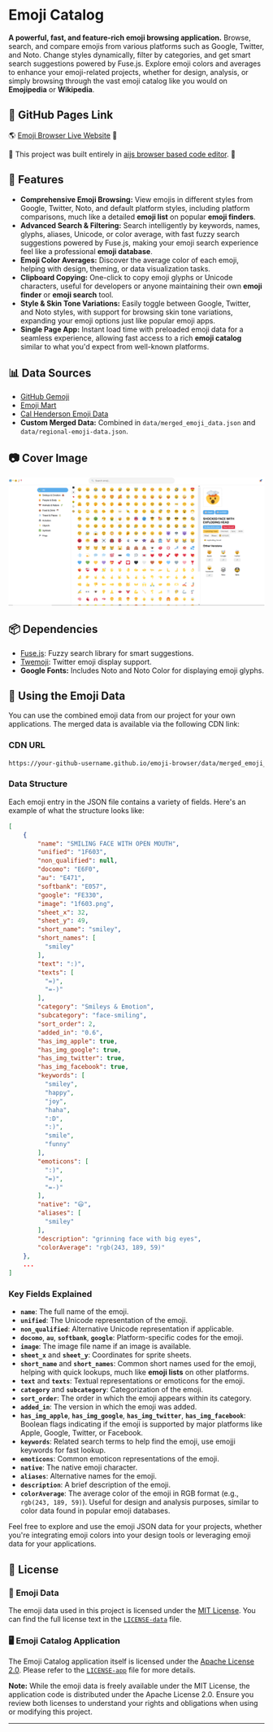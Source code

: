 # Emoji Catalog

**A powerful, fast, and feature-rich emoji browsing application.** Browse, search, and compare emojis from various platforms such as Google, Twitter, and Noto. Change styles dynamically, filter by categories, and get smart search suggestions powered by Fuse.js. Explore emoji colors and averages to enhance your emoji-related projects, whether for design, analysis, or simply browsing through the vast emoji catalog like you would on **Emojipedia** or **Wikipedia**.

## 🔗 GitHub Pages Link
🌎 [Emoji Browser Live Website](https://tezumie.github.io/Emoji-Catalog/) 🤩

💫 This project was built entirely in [aijs browser based code editor](https://aijs.io/home). 🙌

## 🌟 Features
- **Comprehensive Emoji Browsing:** View emojis in different styles from Google, Twitter, Noto, and default platform styles, including platform comparisons, much like a detailed **emoji list** on popular **emoji finders**.
- **Advanced Search & Filtering:** Search intelligently by keywords, names, glyphs, aliases, Unicode, or color average, with fast fuzzy search suggestions powered by Fuse.js, making your emoji search experience feel like a professional **emoji database**.
- **Emoji Color Averages:** Discover the average color of each emoji, helping with design, theming, or data visualization tasks.
- **Clipboard Copying:** One-click to copy emoji glyphs or Unicode characters, useful for developers or anyone maintaining their own **emoji finder** or **emoji search** tool.
- **Style & Skin Tone Variations:** Easily toggle between Google, Twitter, and Noto styles, with support for browsing skin tone variations, expanding your emoji options just like popular emoji apps.
- **Single Page App:** Instant load time with preloaded emoji data for a seamless experience, allowing fast access to a rich **emoji catalog** similar to what you'd expect from well-known platforms.

## 📊 Data Sources
- [GitHub Gemoji](https://raw.githubusercontent.com/github/gemoji/refs/heads/master/db/emoji.json)
- [Emoji Mart](https://cdn.jsdelivr.net/npm/@emoji-mart/data)
- [Cal Henderson Emoji Data](https://raw.githubusercontent.com/iamcal/emoji-data/refs/heads/master/emoji.json)
- **Custom Merged Data:** Combined in `data/merged_emoji_data.json` and `data/regional-emoji-data.json`.

## 📷 Cover Image
![Cover Image](cover.png)

## 📦 Dependencies
- [Fuse.js](https://cdnjs.cloudflare.com/ajax/libs/fuse.js/6.4.6/fuse.min.js): Fuzzy search library for smart suggestions.
- [Twemoji](https://github.com/jdecked/twemoji): Twitter emoji display support.
- **Google Fonts:** Includes Noto and Noto Color for displaying emoji glyphs.

## 📁 Using the Emoji Data

You can use the combined emoji data from our project for your own applications. The merged data is available via the following CDN link:

### CDN URL
```html
https://your-github-username.github.io/emoji-browser/data/merged_emoji_data.json
```

### Data Structure
Each emoji entry in the JSON file contains a variety of fields. Here's an example of what the structure looks like:

```json
[
    {
        "name": "SMILING FACE WITH OPEN MOUTH",
        "unified": "1F603",
        "non_qualified": null,
        "docomo": "E6F0",
        "au": "E471",
        "softbank": "E057",
        "google": "FE330",
        "image": "1f603.png",
        "sheet_x": 32,
        "sheet_y": 49,
        "short_name": "smiley",
        "short_names": [
          "smiley"
        ],
        "text": ":)",
        "texts": [
          "=)",
          "=-)"
        ],
        "category": "Smileys & Emotion",
        "subcategory": "face-smiling",
        "sort_order": 2,
        "added_in": "0.6",
        "has_img_apple": true,
        "has_img_google": true,
        "has_img_twitter": true,
        "has_img_facebook": true,
        "keywords": [
          "smiley",
          "happy",
          "joy",
          "haha",
          ":D",
          ":)",
          "smile",
          "funny"
        ],
        "emoticons": [
          ":)",
          "=)",
          "=-)"
        ],
        "native": "😃",
        "aliases": [
          "smiley"
        ],
        "description": "grinning face with big eyes",
        "colorAverage": "rgb(243, 189, 59)"
    },
    ...
]
```

### Key Fields Explained
- **`name`**: The full name of the emoji.
- **`unified`**: The Unicode representation of the emoji.
- **`non_qualified`**: Alternative Unicode representation if applicable.
- **`docomo`**, **`au`**, **`softbank`**, **`google`**: Platform-specific codes for the emoji.
- **`image`**: The image file name if an image is available.
- **`sheet_x`** and **`sheet_y`**: Coordinates for sprite sheets.
- **`short_name`** and **`short_names`**: Common short names used for the emoji, helping with quick lookups, much like **emoji lists** on other platforms.
- **`text`** and **`texts`**: Textual representations or emoticons for the emoji.
- **`category`** and **`subcategory`**: Categorization of the emoji.
- **`sort_order`**: The order in which the emoji appears within its category.
- **`added_in`**: The version in which the emoji was added.
- **`has_img_apple`**, **`has_img_google`**, **`has_img_twitter`**, **`has_img_facebook`**: Boolean flags indicating if the emoji is supported by major platforms like Apple, Google, Twitter, or Facebook.
- **`keywords`**: Related search terms to help find the emoji, use emojji keywords for fast lookup.
- **`emoticons`**: Common emoticon representations of the emoji.
- **`native`**: The native emoji character.
- **`aliases`**: Alternative names for the emoji.
- **`description`**: A brief description of the emoji.
- **`colorAverage`**: The average color of the emoji in RGB format (e.g., `rgb(243, 189, 59)`). Useful for design and analysis purposes, similar to color data found in popular emoji databases.

Feel free to explore and use the emoji JSON data for your projects, whether you're integrating emoji colors into your design tools or leveraging emoji data for your applications.

## 📄 License

### 💽 Emoji Data
The emoji data used in this project is licensed under the [MIT License](https://opensource.org/licenses/MIT). You can find the full license text in the [`LICENSE-data`](LICENSE-data) file.

### 🖥️ Emoji Catalog Application
The Emoji Catalog application itself is licensed under the [Apache License 2.0](https://opensource.org/licenses/Apache-2.0). Please refer to the [`LICENSE-app`](LICENSE-app) file for more details.

**Note:** While the emoji data is freely available under the MIT License, the application code is distributed under the Apache License 2.0. Ensure you review both licenses to understand your rights and obligations when using or modifying this project.

---
